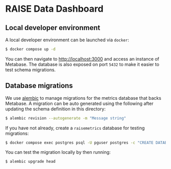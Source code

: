 # RAISE Data Dashboard

## Local developer environment

A local developer environment can be launched via `docker`:

```bash
$ docker compose up -d
```

You can then navigate to [http://localhost:3000](http://localhost:3000) and access an instance of Metabase. The database is also exposed on port `5432` to make it easier to test schema migrations.

## Database migrations

We use [alembic](https://alembic.sqlalchemy.org/) to manage migrations for the metrics database that backs Metabase. A migration can be auto generated using the following after updating the schema definition in this directory:

```bash
$ alembic revision --autogenerate -m "Message string"
```

If you have not already, create a `raisemetrics` database for testing migrations:

```bash
$ docker compose exec postgres psql -U pguser postgres -c "CREATE DATABASE raisemetrics"
```

You can test the migration locally by then running:

```bash
$ alembic upgrade head
```
